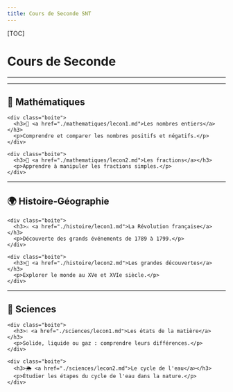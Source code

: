 ```yaml
---
title: Cours de Seconde SNT
---
```


[TOC]

# Cours de Seconde

---

<link rel="stylesheet" href="../assets/style.css" />

---

## 📐 Mathématiques

<div class="cours-section">
  <div class="boites-lecons">

    <div class="boite">
      <h3>🔢 <a href="./mathematiques/lecon1.md">Les nombres entiers</a></h3>
      <p>Comprendre et comparer les nombres positifs et négatifs.</p>
    </div>

    <div class="boite">
      <h3>🧮 <a href="./mathematiques/lecon2.md">Les fractions</a></h3>
      <p>Apprendre à manipuler les fractions simples.</p>
    </div>

  </div>
</div>

---

## 🌍 Histoire-Géographie

<div class="cours-section">
  <div class="boites-lecons">

    <div class="boite">
      <h3>⚔️ <a href="./histoire/lecon1.md">La Révolution française</a></h3>
      <p>Découverte des grands événements de 1789 à 1799.</p>
    </div>

    <div class="boite">
      <h3>🧭 <a href="./histoire/lecon2.md">Les grandes découvertes</a></h3>
      <p>Explorer le monde au XVe et XVIe siècle.</p>
    </div>

  </div>
</div>

---

## 🧪 Sciences

<div class="cours-section">
  <div class="boites-lecons">

    <div class="boite">
      <h3>💧 <a href="./sciences/lecon1.md">Les états de la matière</a></h3>
      <p>Solide, liquide ou gaz : comprendre leurs différences.</p>
    </div>

    <div class="boite">
      <h3>🌦️ <a href="./sciences/lecon2.md">Le cycle de l'eau</a></h3>
      <p>Étudier les étapes du cycle de l'eau dans la nature.</p>
    </div>

  </div>
</div>
